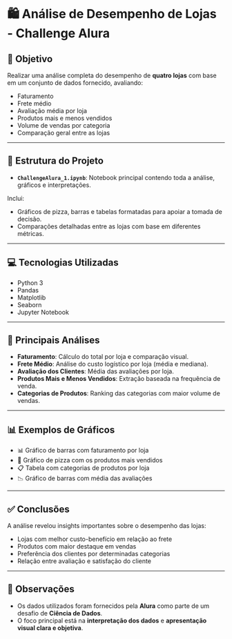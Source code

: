 # 🛍️ Análise de Desempenho de Lojas - Challenge Alura

## 🎯 Objetivo

Realizar uma análise completa do desempenho de **quatro lojas** com base em um conjunto de dados fornecido, avaliando:

- Faturamento  
- Frete médio  
- Avaliação média por loja  
- Produtos mais e menos vendidos  
- Volume de vendas por categoria  
- Comparação geral entre as lojas  

---

## 📁 Estrutura do Projeto

- **`ChallengeAlura_1.ipynb`**: Notebook principal contendo toda a análise, gráficos e interpretações.

Inclui:
- Gráficos de pizza, barras e tabelas formatadas para apoiar a tomada de decisão.  
- Comparações detalhadas entre as lojas com base em diferentes métricas.  

---

## 💻 Tecnologias Utilizadas

- Python 3  
- Pandas  
- Matplotlib  
- Seaborn  
- Jupyter Notebook  

---

## 🔎 Principais Análises

- **Faturamento**: Cálculo do total por loja e comparação visual.  
- **Frete Médio**: Análise do custo logístico por loja (média e mediana).  
- **Avaliação dos Clientes**: Média das avaliações por loja.  
- **Produtos Mais e Menos Vendidos**: Extração baseada na frequência de venda.  
- **Categorias de Produtos**: Ranking das categorias com maior volume de vendas.  

---

## 📊 Exemplos de Gráficos

- 📊 Gráfico de barras com faturamento por loja  
- 🥧 Gráfico de pizza com os produtos mais vendidos  
- 📋 Tabela com categorias de produtos por loja  
- 📉 Gráfico de barras com média das avaliações  

---

## ✅ Conclusões

A análise revelou insights importantes sobre o desempenho das lojas:

- Lojas com melhor custo-benefício em relação ao frete  
- Produtos com maior destaque em vendas  
- Preferência dos clientes por determinadas categorias  
- Relação entre avaliação e satisfação do cliente  

---

## 📌 Observações

- Os dados utilizados foram fornecidos pela **Alura** como parte de um desafio de **Ciência de Dados**.  
- O foco principal está na **interpretação dos dados** e **apresentação visual clara e objetiva**.  
